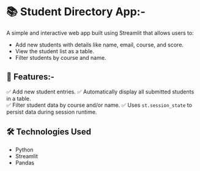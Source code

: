 # 📚 Student Directory App:-
A simple and interactive web app built using Streamlit that allows users to:
- Add new students with details like name, email, course, and score.
- View the student list as a table.
- Filter students by course and name.

## 🚀 Features:-
✅ Add new student entries.
✅ Automatically display all submitted students in a table.  
✅ Filter student data by course and/or name.
✅ Uses `st.session_state` to persist data during session runtime.


## 🛠️ Technologies Used

- Python
- Streamlit
- Pandas
